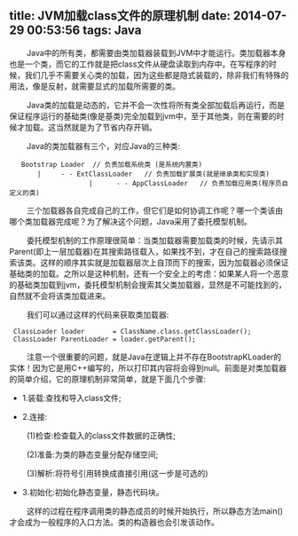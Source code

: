 title: JVM加载class文件的原理机制
date: 2014-07-29 00:53:56
tags: Java
---
&nbsp;&nbsp;&nbsp;&nbsp;&nbsp;&nbsp;&nbsp;&nbsp;Java中的所有类，都需要由类加载器装载到JVM中才能运行。类加载器本身也是一个类，而它的工作就是把class文件从硬盘读取到内存中。在写程序的时候，我们几乎不需要关心类的加载，因为这些都是隐式装载的，除非我们有特殊的用法，像是反射，就需要显式的加载所需要的类。

&nbsp;&nbsp;&nbsp;&nbsp;&nbsp;&nbsp;&nbsp;&nbsp;Java类的加载是动态的，它并不会一次性将所有类全部加载后再运行，而是保证程序运行的基础类(像是基类)完全加载到jvm中，至于其他类，则在需要的时候才加载。这当然就是为了节省内存开销。

&nbsp;&nbsp;&nbsp;&nbsp;&nbsp;&nbsp;&nbsp;&nbsp;Java的类加载器有三个，对应Java的三种类:
 
       Bootstrap Loader  // 负责加载系统类 (是系统内置类) 
           |     - - ExtClassLoader   // 负责加载扩展类(就是继承类和实现类)
                        |      - - AppClassLoader   // 负责加载应用类(程序员自定义的类)
                        
&nbsp;&nbsp;&nbsp;&nbsp;&nbsp;&nbsp;&nbsp;&nbsp;三个加载器各自完成自己的工作，但它们是如何协调工作呢？哪一个类该由哪个类加载器完成呢？为了解决这个问题，Java采用了委托模型机制。 

&nbsp;&nbsp;&nbsp;&nbsp;&nbsp;&nbsp;&nbsp;&nbsp;委托模型机制的工作原理很简单：当类加载器需要加载类的时候，先请示其Parent(即上一层加载器)在其搜索路径载入，如果找不到，才在自己的搜索路径搜索该类。这样的顺序其实就是加载器层次上自顶而下的搜索，因为加载器必须保证基础类的加载。之所以是这种机制，还有一个安全上的考虑：如果某人将一个恶意的基础类加载到jvm，委托模型机制会搜索其父类加载器，显然是不可能找到的，自然就不会将该类加载进来。

&nbsp;&nbsp;&nbsp;&nbsp;&nbsp;&nbsp;&nbsp;&nbsp;我们可以通过这样的代码来获取类加载器: 

```
 ClassLoader loader       = ClassName.class.getClassLoader();
 ClassLoader ParentLoader = loader.getParent();
```

&nbsp;&nbsp;&nbsp;&nbsp;&nbsp;&nbsp;&nbsp;&nbsp;注意一个很重要的问题，就是Java在逻辑上并不存在BootstrapKLoader的实体！因为它是用C++编写的，所以打印其内容将会得到null。前面是对类加载器的简单介绍，它的原理机制非常简单，就是下面几个步骤:

*  1.装载:查找和导入class文件;

*  2.连接:

&nbsp;&nbsp;&nbsp;&nbsp;&nbsp;&nbsp;&nbsp;&nbsp;(1)检查:检查载入的class文件数据的正确性;

&nbsp;&nbsp;&nbsp;&nbsp;&nbsp;&nbsp;&nbsp;&nbsp;(2)准备:为类的静态变量分配存储空间;

&nbsp;&nbsp;&nbsp;&nbsp;&nbsp;&nbsp;&nbsp;&nbsp;(3)解析:将符号引用转换成直接引用(这一步是可选的)     

* 3.初始化:初始化静态变量，静态代码块。

&nbsp;&nbsp;&nbsp;&nbsp;&nbsp;&nbsp;&nbsp;&nbsp;这样的过程在程序调用类的静态成员的时候开始执行，所以静态方法main()才会成为一般程序的入口方法。类的构造器也会引发该动作。
      
      
      
      
      